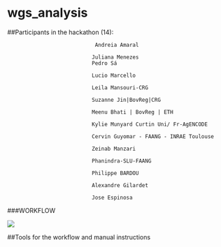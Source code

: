 # wgs_analysis

##Participants in the hackathon (14): 
                                
                                Andreia Amaral

                               Juliana Menezes
                               Pedro Sá
                               
                               Lucio Marcello 
                               
                               Leila Mansouri-CRG
                               
                               Suzanne Jin|BovReg|CRG
                               
                               Meenu Bhati | BovReg | ETH
                               
                               Kylie Munyard Curtin Uni/ Fr-AgENCODE
                               
                               Cervin Guyomar - FAANG - INRAE Toulouse
                               
                               Zeinab Manzari 
                               
                               Phanindra-SLU-FAANG
                               
                               Philippe BARDOU
                               
                               Alexandre Gilardet 
                               
                               Jose Espinosa
                               
                               
     
     
     
###WORKFLOW                         
                               
          
          
 ![](https://github.com/andreiaamaral/wgs_analysis/blob/main/Slide1.jpg)
                                         
                               
     
##Tools for the workflow and manual instructions
     
     
